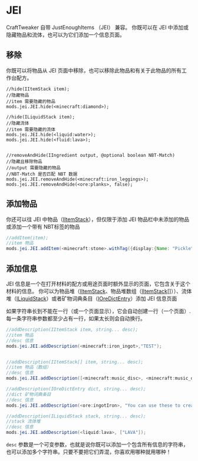 # JEI

CraftTweaker 自带 JustEnoughItems （JEI） 兼容。
你既可以在 JEI 中添加或隐藏物品和流体，也可以为它们添加一个信息页面。

## 移除
你既可以将物品从 JEI 页面中移除，也可以移除此物品和有关于此物品的所有工作台配方。

```
//hide(IItemStack item);
//隐藏物品
//item 需要隐藏的物品
mods.jei.JEI.hide(<minecraft:diamond>);

//hide(ILiquidStack item);
//隐藏流体
//item 需要隐藏的流体
mods.jei.JEI.hide(<liquid:water>);
mods.jei.JEI.hide(<fluid:lava>);


//removeAndHide(IIngredient output, @optional boolean NBT-Match)
//隐藏且移除物品
//output 需要隐藏的物品
//NBT-Match 是否匹配 NBT 数据
mods.jei.JEI.removeAndHide(<minecraft:iron_leggings>);
mods.jei.JEI.removeAndHide(<ore:planks>, false);
```

## 添加物品
你还可以往 JEI 中物品（[IItemStack](/Vanilla/Items/IItemStack/)），但仅限于添加 JEI 物品栏中未添加的物品或添加一个带有 NBT标签的物品
```JAVA
//addItem(item);
//item 物品
mods.jei.JEI.addItem(<minecraft:stone>.withTag({display:{Name: "Pickle",Lore:["What once was stone", "Is stone no more"]}}));
```

## 添加信息
JEI 信息是一个在打开材料的配方或用途页面时额外显示的页面，它包含关于这个材料的信息。 
你可以为物品堆（[IItemStack](/Vanilla/Items/IItemStack/)、物品堆数组（[IItemStack](/Vanilla/Items/IItemStack/)[]））、流体堆（[ILiquidStack](/Vanilla/Liquids/ILiquidStack/)）或者矿物词典条目（[IOreDictEntry](/Vanilla/OreDict/IOreDictEntry/)）添加 JEI 信息页面

如果字符串长到不能在一行（或一个页面显示），它会自动创建一行（一个页面）.
每一条字符串参数都至少占有一行，如果太长则会自动换行。

```Java
//addDescription(IItemStack item, string... desc);
//item 物品
//desc 信息
mods.jei.JEI.addDescription(<minecraft:iron_ingot>,"TEST");


//addDescription(IItemStack[] item, string... desc);
//item 物品（数组）
//desc 信息
mods.jei.JEI.addDescription([<minecraft:music_disc>, <minecraft:music_disc>],["Never","Gonna","Give","You","Up","Never","Gonna","Let","You","Down"]);

//addDescription(IOreDictEntry dict, string... desc);
//dict 矿物词典条目
//desc 信息
mods.jei.JEI.addDescription(<ore:ingotIron>, "You can use these to create things", "", "things like Armor","","","Yes...","That as well...");

//addDescription(ILiquidStack stack, string... desc);
//stack 流体堆
//desc 信息
mods.jei.JEI.addDescription(<liquid:lava>, ["LAVA"]);
```

 `desc` 参数是一个可变参数，也就是说你既可以添加一个包含所有信息的字符串，也可以添加多个字符串。只要不要把它们弄混，你喜欢用哪种就用哪种！
